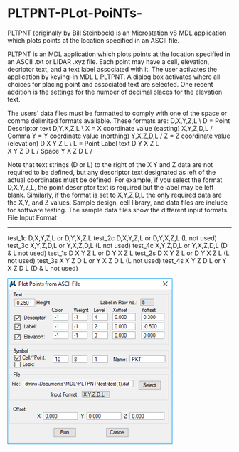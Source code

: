 # PLTPNT-PLot-PoiNTs-
PLTPNT (originally by Bill Steinbock) is an Microstation v8 MDL application which plots points at the location specified in an ASCII file.

PLTPNT is an MDL application which plots points at the location specified in an ASCII .txt or LIDAR .xyz file. Each point may have a cell, elevation, decriptor text, and a text label associated with it. The user activates the application by keying-in MDL L PLTPNT. A dialog box activates where all choices for placing point and associated text are selected. One recent addition is the settings for the number of decimal places for the elevation text. 

The users' data files must be formatted to comply with one of the space or comma delimited formats available. These formats are:
D,X,Y,Z,L \ D = Point Descriptor text
D,Y,X,Z,L \ X = X coordinate value (easting)
X,Y,Z,D,L / Comma Y = Y coordinate value (northing)
Y,X,Z,D,L / Z = Z coordinate value (elevation)
D X Y Z L \ L = Point Label text
D Y X Z L \
X Y Z D L / Space
Y X Z D L /

Note that text strings (D or L) to the right of the X Y and Z data are not required to be defined, but any descriptor text designated as left of the actual coordinates must be defined. For example, if you select the format D,X,Y,Z,L, the point descriptor text is required but the label may be left blank. Similarly, if the format is set to X,Y,Z,D,L the only required data are the X,Y, and Z values.
Sample design, cell library, and data files are include for software testing. The sample data files show the different input formats. 
File Input Format
------- ----------------------
test_1c D,X,Y,Z,L or D,Y,X,Z,L
test_2c D,X,Y,Z,L or D,Y,X,Z,L (L not used)
test_3c X,Y,Z,D,L or Y,X,Z,D,L (L not used)
test_4c X,Y,Z,D,L or Y,X,Z,D,L (D & L not used)
test_1s D X Y Z L or D Y X Z L
test_2s D X Y Z L or D Y X Z L (L not used)
test_3s X Y Z D L or Y X Z D L (L not used)
test_4s X Y Z D L or Y X Z D L (D & L not used)

![Alt text](/PLTPNT.png?raw=true "PLTPNT screenshot")
